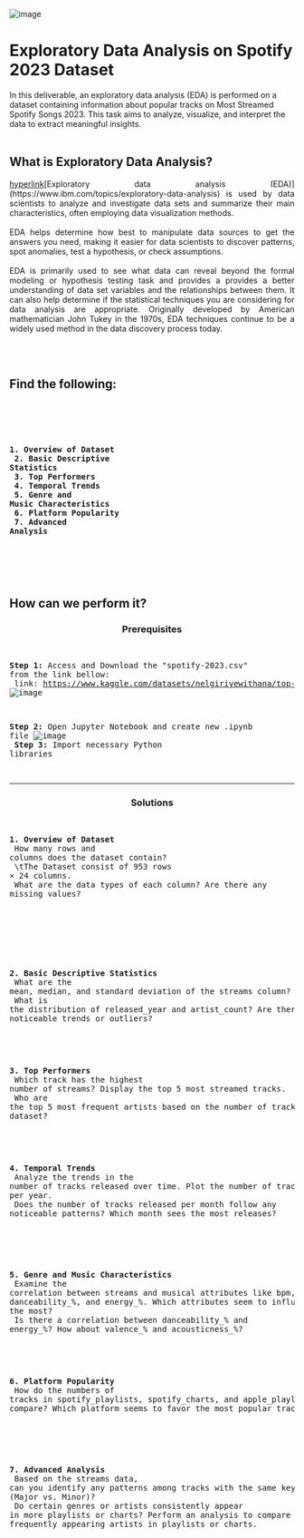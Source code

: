 ![image](https://media.licdn.com/dms/image/v2/D4D12AQEFDU4XuJP11w/article-cover_image-shrink_600_2000/article-cover_image-shrink_600_2000/0/1698229402254?e=2147483647&v=beta&t=7mnB7C9BMj6bXQwypYXIwFoQuZ5vItSRLZ0Ox9qvMKA)


# Exploratory Data Analysis on Spotify 2023 Dataset

In this deliverable, an exploratory data analysis (EDA) is performed on a dataset containing information about popular tracks on Most Streamed Spotify Songs 2023. This task aims to analyze, visualize, and interpret the data to extract meaningful insights.
<br>
<br>
  
## What is Exploratory Data Analysis?
 
<p align="justify"><a href="https://www.example.com">hyperlink</a>[Exploratory data analysis (EDA)](https://www.ibm.com/topics/exploratory-data-analysis) is used by data scientists to analyze and investigate data sets and summarize their main characteristics, often employing data visualization methods.<br><br>EDA helps determine how best to manipulate data sources to get the answers you need, making it easier for data scientists to discover patterns, spot anomalies, test a hypothesis, or check assumptions.<br><br>EDA is primarily used to see what data can reveal beyond the formal modeling or hypothesis testing task and provides a provides a better understanding of data set variables and the relationships between them. It can also help determine if the statistical techniques you are considering for data analysis are appropriate. Originally developed by American mathematician John Tukey in the 1970s, EDA techniques continue to be a widely used method in the data discovery process today.</p>




<br>
<br>
 
## Find the following:
<br>
<pre> 
  
**1. Overview of Dataset<br>
2. Basic Descriptive Statistics<br>
3. Top Performers<br>
4. Temporal Trends<br>
5. Genre and Music Characteristics<br>
6. Platform Popularity<br>
7. Advanced Analysis<br>**

</pre>
<br>
<br>

## How can we perform it?

<h3 align="center">Prerequisites</h3>
<pre>

**Step 1:** Access and Download the "spotify-2023.csv" from the link bellow:<br>
link: https://www.kaggle.com/datasets/nelgiriyewithana/top-spotify-songs-2023/data
![image](https://github.com/user-attachments/assets/d6cb1a80-85be-4cf5-807d-f9cc47542fc9)
<br>

**Step 2:** Open Jupyter Notebook and create new .ipynb file
![image](https://github.com/user-attachments/assets/35b2a80c-4ca6-4d30-94f8-a1039309f70b)
<br>
**Step 3:** Import necessary Python libraries
<br>
</pre>

<hr>
<h3 align="center">Solutions</h3>
<pre>
  
**1. Overview of Dataset**
<br>
How many rows and columns does the dataset contain?<br>
\tThe Dataset consist of 953 rows × 24 columns.<br>
What are the data types of each column? Are there any missing values?<br>

  
<br>
<br>

**2. Basic Descriptive Statistics**
<br>
What are the mean, median, and standard deviation of the streams column?<br>
What is the distribution of released_year and artist_count? Are there any noticeable trends or outliers?<br>
<br>
<br>

**3. Top Performers**
<br>
Which track has the highest number of streams? Display the top 5 most streamed tracks.<br>
Who are the top 5 most frequent artists based on the number of tracks in the dataset?<br>
<br>
<br>

**4. Temporal Trends**
<br>
Analyze the trends in the number of tracks released over time. Plot the number of tracks released per year.<br>
Does the number of tracks released per month follow any noticeable patterns? Which month sees the most releases?<br>
<br>
<br>

**5. Genre and Music Characteristics**
<br>
Examine the correlation between streams and musical attributes like bpm, danceability_%, and energy_%. Which attributes seem to influence streams the most?<br>
Is there a correlation between danceability_% and energy_%? How about valence_% and acousticness_%?<br>
<br>
<br>

**6. Platform Popularity**
<br>
How do the numbers of tracks in spotify_playlists, spotify_charts, and apple_playlists compare? Which platform seems to favor the most popular tracks?<br>
<br>
<br>

**7. Advanced Analysis**
<br>
Based on the streams data, can you identify any patterns among tracks with the same key or mode (Major vs. Minor)?<br>
Do certain genres or artists consistently appear in more playlists or charts? Perform an analysis to compare the most frequently appearing artists in playlists or charts.<br>
<br>
<br>

</pre>
